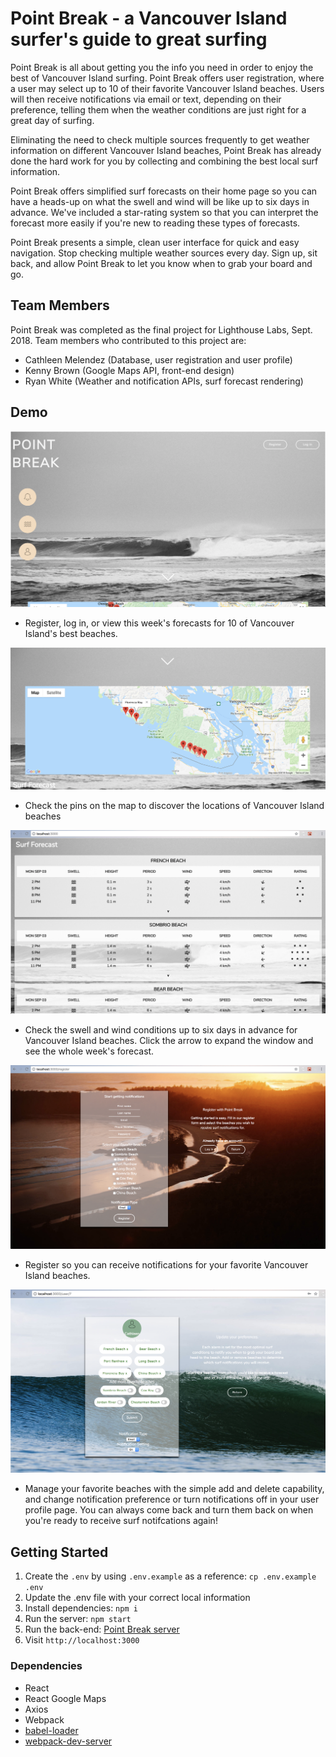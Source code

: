 # Point Break - a Vancouver Island surfer's guide to great surfing
Point Break is all about getting you the info you need in order to enjoy the best of Vancouver Island surfing. Point Break offers user registration, where a user may select up to 10 of their favorite Vancouver Island beaches. Users will then receive notifications via email or text, depending on their preference, telling them when the weather conditions are just right for a great day of surfing. 

Eliminating the need to check multiple sources frequently to get weather information on different Vancouver Island beaches, Point Break has already done the hard work for you by collecting and combining the best local surf information.

Point Break offers simplified surf forecasts on their home page so you can have a heads-up on what the swell and wind will be like up to six days in advance. We've included a star-rating system so that you can interpret the forecast more easily if you're new to reading these types of forecasts. 

Point Break presents a simple, clean user interface for quick and easy navigation. Stop checking multiple weather sources every day. Sign up, sit back, and allow Point Break to let you know when to grab your board and go.

## Team Members
Point Break was completed as the final project for Lighthouse Labs, Sept. 2018. Team members who contributed to this project are:
- Cathleen Melendez (Database, user registration and user profile)
- Kenny Brown (Google Maps API, front-end design)
- Ryan White (Weather and notification APIs, surf forecast rendering)

## Demo

![Home](https://github.com/hellocathleen/react-app/blob/cathleen/public/screenshots/Home.png?raw=true)
* Register, log in, or view this week's forecasts for 10 of Vancouver Island's best beaches.


![Map](https://github.com/hellocathleen/react-app/blob/master/public/screenshots/Map.png?raw=true)
* Check the pins on the map to discover the locations of Vancouver Island beaches

![Forecast](https://github.com/hellocathleen/react-app/blob/cathleen/public/screenshots/Forecasts.png?raw=true)
* Check the swell and wind conditions up to six days in advance for Vancouver Island beaches. Click the arrow to expand the window and see the whole week's forecast.

![Register](https://github.com/hellocathleen/react-app/blob/cathleen/public/screenshots/Register.png?raw=true)
* Register so you can receive notifications for your favorite Vancouver Island beaches.

![Profile](https://github.com/hellocathleen/react-app/blob/cathleen/public/screenshots/User%20Profile.png?raw=true)
* Manage your favorite beaches with the simple add and delete capability, and change notification preference or turn notifications off in your user profile page. You can always come back and turn them back on when you're ready to receive surf notifcations again!

## Getting Started

1. Create the `.env` by using `.env.example` as a reference: `cp .env.example .env`
2. Update the .env file with your correct local information
3. Install dependencies: `npm i`
4. Run the server: `npm start`
5. Run the back-end: [Point Break server](https://github.com/hellocathleen/VI-Surf-Buddy) 
6. Visit `http://localhost:3000`

### Dependencies

* React
* React Google Maps
* Axios
* Webpack
* [babel-loader](https://github.com/babel/babel-loader)
* [webpack-dev-server](https://github.com/webpack/webpack-dev-server)